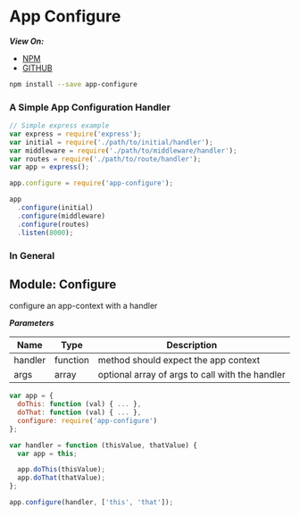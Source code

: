 # App Configure

***View On:***

* [NPM](https://www.npmjs.com/package/app-configure)
* [GITHUB](https://github.com/louisbuchbinder/app-configure)

```bash
npm install --save app-configure
```

### A Simple App Configuration Handler

```javascript
// Simple express example
var express = require('express');
var initial = require('./path/to/initial/handler');
var middleware = require('./path/to/middleware/handler');
var routes = require('./path/to/route/handler');
var app = express();

app.configure = require('app-configure');

app
  .configure(initial)
  .configure(middleware)
  .configure(routes)
  .listen(8000);
```

### In General

## Module: Configure
configure an app-context with a handler

***Parameters***

| Name    | Type     | Description                                     |
|---------|----------|-------------------------------------------------|
| handler | function | method should expect the app context            |
| args    | array    | optional array of args to call with the handler |

```javascript
var app = {
  doThis: function (val) { ... },
  doThat: function (val) { ... },
  configure: require('app-configure')
};

var handler = function (thisValue, thatValue) {
  var app = this;

  app.doThis(thisValue);
  app.doThat(thatValue);
};

app.configure(handler, ['this', 'that']);
```